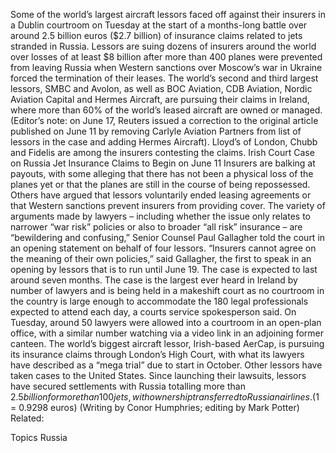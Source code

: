 Some of the world’s largest aircraft lessors faced off against their insurers in a Dublin courtroom on Tuesday at the start of a months-long battle over around 2.5 billion euros ($2.7 billion) of insurance claims related to jets stranded in Russia.
Lessors are suing dozens of insurers around the world over losses of at least $8 billion after more than 400 planes were prevented from leaving Russia when Western sanctions over Moscow’s war in Ukraine forced the termination of their leases.
The world’s second and third largest lessors, SMBC and Avolon, as well as BOC Aviation, CDB Aviation, Nordic Aviation Capital and Hermes Aircraft, are pursuing their claims in Ireland, where more than 60% of the world’s leased aircraft are owned or managed. (Editor’s note: on June 17, Reuters issued a correction to the original article published on June 11 by removing Carlyle Aviation Partners from list of lessors in the case and adding Hermes Aircraft).
Lloyd’s of London, Chubb and Fidelis are among the insurers contesting the claims.
Irish Court Case on Russia Jet Insurance Claims to Begin on June 11
Insurers are balking at payouts, with some alleging that there has not been a physical loss of the planes yet or that the planes are still in the course of being repossessed. Others have argued that lessors voluntarily ended leasing agreements or that Western sanctions prevent insurers from providing cover.
The variety of arguments made by lawyers – including whether the issue only relates to narrower “war risk” policies or also to broader “all risk” insurance – are “bewildering and confusing,” Senior Counsel Paul Gallagher told the court in an opening statement on behalf of four lessors.
“Insurers cannot agree on the meaning of their own policies,” said Gallagher, the first to speak in an opening by lessors that is to run until June 19. The case is expected to last around seven months.
The case is the largest ever heard in Ireland by number of lawyers and is being held in a makeshift court as no courtroom in the country is large enough to accommodate the 180 legal professionals expected to attend each day, a courts service spokesperson said.
On Tuesday, around 50 lawyers were allowed into a courtroom in an open-plan office, with a similar number watching via a video link in an adjoining former canteen.
The world’s biggest aircraft lessor, Irish-based AerCap, is pursuing its insurance claims through London’s High Court, with what its lawyers have described as a “mega trial” due to start in October. Other lessors have taken cases to the United States.
Since launching their lawsuits, lessors have secured settlements with Russia totalling more than $2.5 billion for more than 100 jets, with ownership transferred to Russian airlines.
($1 = 0.9298 euros)
(Writing by Conor Humphries; editing by Mark Potter)
Related:

Topics
Russia
